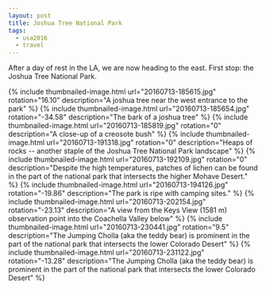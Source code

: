 ```yaml
---
layout: post
title: Joshua Tree National Park
tags:
  - usa2016
  - travel
---
```


After a day of rest in the LA, we are now heading to the east. First stop: the
Joshua Tree National Park.

 {% include thumbnailed-image.html url="20160713-185615.jpg" rotation="16.10"
    description="A joshua tree near the west entrance to the park" %}
 {% include thumbnailed-image.html url="20160713-185654.jpg" rotation="-34.58"
    description="The bark of a joshua tree" %}
 {% include thumbnailed-image.html url="20160713-185819.jpg" rotation="0"
    description="A close-up of a creosote bush" %}
 {% include thumbnailed-image.html url="20160713-191318.jpg" rotation="0"
    description="Heaps of rocks -- another staple of the Joshua Tree National Park landscape" %}
 {% include thumbnailed-image.html url="20160713-192109.jpg" rotation="0"
    description="Despite the high temperatures, patches of lichen can be found in the part of the national park that intersects the higher Mohave Desert." %}
 {% include thumbnailed-image.html url="20160713-194126.jpg" rotation="-19.86"
    description="The park is ripe with camping sites." %}
 {% include thumbnailed-image.html url="20160713-202154.jpg" rotation="-23.13"
    description="A view from the Keys View (1581 m) observation point into the Coachella Valley below" %}
 {% include thumbnailed-image.html url="20160713-230441.jpg" rotation="9.5"
    description="The Jumping Cholla (aka the teddy bear) is prominent in the part of the national park that intersects the lower Colorado Desert" %}
 {% include thumbnailed-image.html url="20160713-231122.jpg" rotation="-13.28"
    description="The Jumping Cholla (aka the teddy bear) is prominent in the part of the national park that intersects the lower Colorado Desert" %}
